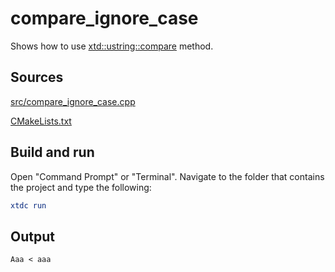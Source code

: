 # compare_ignore_case

Shows how to use [xtd::ustring::compare](https://gammasoft71.github.io/xtd/reference_guides/latest/classxtd_1_1ustring.html#addb0a2f5d602d354209cd0caadc877be) method.

## Sources

[src/compare_ignore_case.cpp](src/compare_ignore_case.cpp)

[CMakeLists.txt](CMakeLists.txt)

## Build and run

Open "Command Prompt" or "Terminal". Navigate to the folder that contains the project and type the following:

```cmake
xtdc run
```

## Output

```
Aaa < aaa
```

